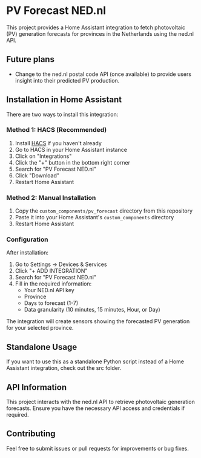 # PV Forecast NED.nl

This project provides a Home Assistant integration to fetch photovoltaic (PV) generation forecasts for provinces in the Netherlands using the ned.nl API.

## Future plans

* Change to the ned.nl postal code API (once available) to provide users insight into their predicted PV production.

## Installation in Home Assistant

There are two ways to install this integration:

### Method 1: HACS (Recommended)

1. Install [HACS](https://hacs.xyz/) if you haven't already
2. Go to HACS in your Home Assistant instance
3. Click on "Integrations"
4. Click the "+" button in the bottom right corner
5. Search for "PV Forecast NED.nl"
6. Click "Download"
7. Restart Home Assistant

### Method 2: Manual Installation

1. Copy the `custom_components/pv_forecast` directory from this repository
2. Paste it into your Home Assistant's `custom_components` directory
3. Restart Home Assistant

### Configuration

After installation:

1. Go to Settings → Devices & Services
2. Click "+ ADD INTEGRATION"
3. Search for "PV Forecast NED.nl"
4. Fill in the required information:
   * Your NED.nl API key
   * Province
   * Days to forecast (1-7)
   * Data granularity (10 minutes, 15 minutes, Hour, or Day)

The integration will create sensors showing the forecasted PV generation for your selected province.

## Standalone Usage

If you want to use this as a standalone Python script instead of a Home Assistant integration, check out the src folder.

## API Information

This project interacts with the ned.nl API to retrieve photovoltaic generation forecasts. Ensure you have the necessary API access and credentials if required.

## Contributing

Feel free to submit issues or pull requests for improvements or bug fixes.